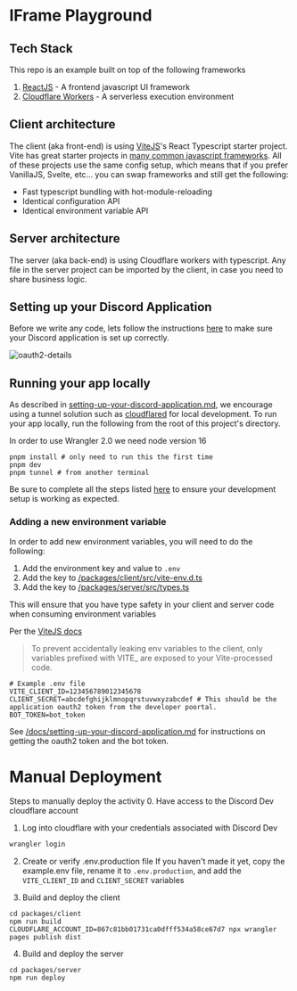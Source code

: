 # IFrame Playground

## Tech Stack

This repo is an example built on top of the following frameworks

1. [ReactJS](https://reactjs.org/) - A frontend javascript UI framework
2. [Cloudflare Workers](https://developers.cloudflare.com/workers/) - A serverless execution environment

## Client architecture

The client (aka front-end) is using [ViteJS](https://vitejs.dev/)'s React Typescript starter project. Vite has great starter projects in [many common javascript frameworks](https://vitejs.dev/guide/#trying-vite-online). All of these projects use the same config setup, which means that if you prefer VanillaJS, Svelte, etc... you can swap frameworks and still get the following:

- Fast typescript bundling with hot-module-reloading
- Identical configuration API
- Identical environment variable API

## Server architecture

The server (aka back-end) is using Cloudflare workers with typescript. Any file in the server project can be imported by the client, in case you need to share business logic.

## Setting up your Discord Application

Before we write any code, lets follow the instructions [here](https://github.com/discord/embedded-app-sdk/blob/main/docs/setting-up-your-discord-application.md) to make sure your Discord application is set up correctly.

![oauth2-details](https://github.com/discord/embedded-app-sdk/blob/main/docs/assets/oauth2-details.png)

## Running your app locally

As described in [setting-up-your-discord-application.md](https://github.com/discord/embedded-app-sdk/blob/main/docs/setting-up-your-discord-application.md#running-an-activity-with-a-network-tunnel), we encourage using a tunnel solution such as [cloudflared](https://github.com/cloudflare/cloudflared#installing-cloudflared) for local development.
To run your app locally, run the following from the root of this project's directory.

In order to use Wrangler 2.0 we need node version 16

```
pnpm install # only need to run this the first time
pnpm dev
pnpm tunnel # from another terminal
```

Be sure to complete all the steps listed [here](https://github.com/discord/embedded-app-sdk/blob/main/docs/setting-up-your-discord-application.md#running-an-activity-with-a-network-tunnel) to ensure your development setup is working as expected.

### Adding a new environment variable

In order to add new environment variables, you will need to do the following:

1. Add the environment key and value to `.env`
2. Add the key to [/packages/client/src/vite-env.d.ts](/packages/client/src/vite-env.d.ts)
3. Add the key to [/packages/server/src/types.ts](/packages/server/src/types.ts)

This will ensure that you have type safety in your client and server code when consuming environment variables

Per the [ViteJS docs](https://vitejs.dev/guide/env-and-mode.html#env-files)

> To prevent accidentally leaking env variables to the client, only variables prefixed with VITE\_ are exposed to your Vite-processed code.

```env
# Example .env file
VITE_CLIENT_ID=123456789012345678
CLIENT_SECRET=abcdefghijklmnopqrstuvwxyzabcdef # This should be the application oauth2 token from the developer poortal.
BOT_TOKEN=bot_token
```

See [/docs/setting-up-your-discord-application.md](/docs/setting-up-your-discord-application.md) for instructions on getting the oauth2 token and the bot token.

# Manual Deployment

Steps to manually deploy the activity 0. Have access to the Discord Dev cloudflare account

1. Log into cloudflare with your credentials associated with Discord Dev

```sh
wrangler login
```

2. Create or verify .env.production file
   If you haven't made it yet, copy the example.env file, rename it to `.env.production`, and add the `VITE_CLIENT_ID` and `CLIENT_SECRET` variables

3. Build and deploy the client

```
cd packages/client
npm run build
CLOUDFLARE_ACCOUNT_ID=867c81bb01731ca0dfff534a58ce67d7 npx wrangler pages publish dist
```

4. Build and deploy the server

```
cd packages/server
npm run deploy
```
